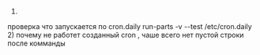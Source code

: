 
1)
проверка что запускается по  cron.daily
run-parts -v --test /etc/cron.daily
2) почему не работет созданный cron ,  чаше всего нет пустой строки после комманды
